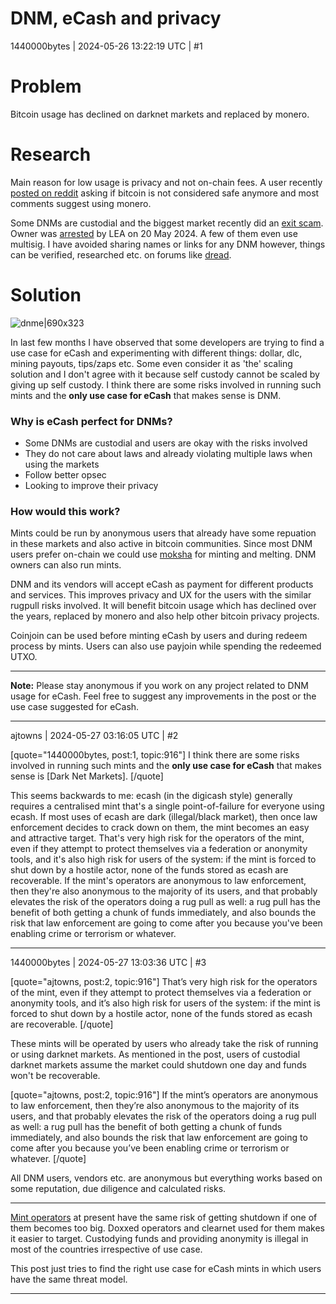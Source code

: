# DNM, eCash and privacy

1440000bytes | 2024-05-26 13:22:19 UTC | #1

<h1>Problem</h1>

Bitcoin usage has declined on darknet markets and replaced by monero. 

<h1>Research</h1>

Main reason for low usage is privacy and not on-chain fees. A user recently [posted on reddit](https://www.reddit.com/r/darknet/comments/1czo5eh/why_is_btc_not_considered_safe_anymore/) asking if bitcoin is not considered safe anymore and most comments suggest using monero.

Some DNMs are custodial and the biggest market recently did an [exit scam](https://x.com/DarkDotFail/status/1765104459913330820). Owner was [arrested](https://www.justice.gov/opa/pr/incognito-market-owner-arrested-operating-one-largest-illegal-narcotics-marketplaces) by LEA on 20 May 2024. A few of them even use multisig. I have avoided sharing names or links for any DNM however, things can be verified, researched etc. on forums like [dread](http://dreadytofatroptsdj6io7l3xptbet6onoyno2yv7jicoxknyazubrad.onion).

<h1>Solution</h1>

![dnme|690x323](upload://tytj0ii4JZPzwlZiauwOeU37HMo.png)


In last few months I have observed that some developers are trying to find a use case for eCash and experimenting with different things: dollar, dlc, mining payouts, tips/zaps etc. Some even consider it as 'the' scaling solution and I don't agree with it because self custody cannot be scaled by giving up self custody. I think there are some risks involved in running such mints and the **only use case for eCash** that makes sense is DNM.

<h3>Why is eCash perfect for DNMs?</h3>

- Some DNMs are custodial and users are okay with the risks involved
- They do not care about laws and already violating multiple laws when using the markets
- Follow better opsec
- Looking to improve their privacy

<h3>How would this work?</h3>

Mints could be run by anonymous users that already have some repuation in these markets and also active in bitcoin communities. Since most DNM users prefer on-chain we could use [moksha](https://github.com/ngutech21/moksha) for minting and melting. DNM owners can also run mints.

DNM and its vendors will accept eCash as payment for different products and services. This improves privacy and UX for the users with the similar rugpull risks involved. It will benefit bitcoin usage which has declined over the years, replaced by monero and also help other bitcoin privacy projects.

Coinjoin can be used before minting eCash by users and during redeem process by mints. Users can also use payjoin while spending the redeemed UTXO.

---

**Note:** Please stay anonymous if you work on any project related to DNM usage for eCash. Feel free to suggest any improvements in the post or the use case suggested for eCash.

-------------------------

ajtowns | 2024-05-27 03:16:05 UTC | #2

[quote="1440000bytes, post:1, topic:916"]
I think there are some risks involved in running such mints and the **only use case for eCash** that makes sense is [Dark Net Markets].
[/quote]

This seems backwards to me: ecash (in the digicash style) generally requires a centralised mint that's a single point-of-failure for everyone using ecash. If most uses of ecash are dark (illegal/black market), then once law enforcement decides to crack down on them, the mint becomes an easy and attractive target. That's very high risk for the operators of the mint, even if they attempt to protect themselves via a federation or anonymity tools, and it's also high risk for users of the system: if the mint is forced to shut down by a hostile actor, none of the funds stored as ecash are recoverable. If the mint's operators are anonymous to law enforcement, then they're also anonymous to the majority of its users, and that probably elevates the risk of the operators doing a rug pull as well: a rug pull has the benefit of both getting a chunk of funds immediately, and also bounds the risk that law enforcement are going to come after you because you've been enabling crime or terrorism or whatever.

-------------------------

1440000bytes | 2024-05-27 13:03:36 UTC | #3

[quote="ajtowns, post:2, topic:916"]
That’s very high risk for the operators of the mint, even if they attempt to protect themselves via a federation or anonymity tools, and it’s also high risk for users of the system: if the mint is forced to shut down by a hostile actor, none of the funds stored as ecash are recoverable.
[/quote]

These mints will be operated by users who already take the risk of running or using darknet markets. As mentioned in the post, users of custodial darknet markets assume the market could shutdown one day and funds won't be recoverable.

[quote="ajtowns, post:2, topic:916"]
If the mint’s operators are anonymous to law enforcement, then they’re also anonymous to the majority of its users, and that probably elevates the risk of the operators doing a rug pull as well: a rug pull has the benefit of both getting a chunk of funds immediately, and also bounds the risk that law enforcement are going to come after you because you’ve been enabling crime or terrorism or whatever.
[/quote]

All DNM users, vendors etc. are anonymous but everything works based on some reputation, due diligence and calculated risks.

---
[Mint operators](https://bitcoinmints.com/) at present have the same risk of getting shutdown if one of them becomes too big. Doxxed operators and clearnet used for them makes it easier to target. Custodying funds and providing anonymity is illegal in most of the countries irrespective of use case.

This post just tries to find the right use case for eCash mints in which users have the same threat model.

-------------------------

